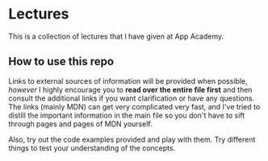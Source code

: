 # Lectures

This is a collection of lectures that I have given at App Academy.

## How to use this repo

Links to external sources of information will be provided when possible, _however_ I highly encourage you to **read over the entire file first** and then consult the additional links if you want clarification or have any questions. The links (mainly MDN) can get very complicated very fast, and I've tried to distill the important information in the main file so you don't have to sift through pages and pages of MDN yourself.

Also, try out the code examples provided and play with them. Try different things to test your understanding of the concepts.
